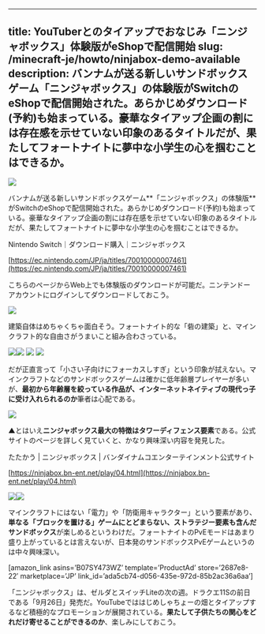 
---
title: YouTuberとのタイアップでおなじみ「ニンジャボックス」体験版がeShopで配信開始
slug: /minecraft-je/howto/ninjabox-demo-available
description: バンナムが送る新しいサンドボックスゲーム「ニンジャボックス」の体験版がSwitchのeShopで配信開始された。あらかじめダウンロード(予約)も始まっている。豪華なタイアップ企画の割には存在感を示せていない印象のあるタイトルだが、果たしてフォートナイトに夢中な小学生の心を掴むことはできるか。
---

![](https://cdn-ak.f.st-hatena.com/images/fotolife/s/sasigume/20210208/20210208120851.jpg)

バンナムが送る新しいサンドボックスゲーム**「ニンジャボックス」の体験版**がSwitchのeShopで配信開始された。あらかじめダウンロード(予約)も始まっている。豪華なタイアップ企画の割には存在感を示せていない印象のあるタイトルだが、果たしてフォートナイトに夢中な小学生の心を掴むことはできるか。

Nintendo Switch｜ダウンロード購入｜ニンジャボックス

[https://ec.nintendo.com/JP/ja/titles/70010000007461](https://ec.nintendo.com/JP/ja/titles/70010000007461)

こちらのページからWeb上でも体験版のダウンロードが可能だ。ニンテンドーアカウントにログインしてダウンロードしておこう。

![](https://cdn-ak.f.st-hatena.com/images/fotolife/s/sasigume/20210208/20210208110833.jpg)

建築自体はめちゃくちゃ面白そう。フォートナイト的な「砦の建築」と、マインクラフト的な自由さがうまいこと組み合わさっている。

![](https://cdn-ak.f.st-hatena.com/images/fotolife/s/sasigume/20210208/20210208105225.jpg)![](https://cdn-ak.f.st-hatena.com/images/fotolife/s/sasigume/20210208/20210208104521.jpg) ![](https://cdn-ak.f.st-hatena.com/images/fotolife/s/sasigume/20210208/20210208122505.jpg) ![](https://cdn-ak.f.st-hatena.com/images/fotolife/s/sasigume/20210208/20210208104014.jpg)

だが正直言って「小さい子向けにフォーカスしすぎ」という印象が拭えない。マインクラフトなどのサンドボックスゲームは確かに低年齢層プレイヤーが多いが、**最初から年齢層を絞っている作品が、インターネットネイティブの現代っ子に受け入れられるのか**筆者は心配である。

![](https://cdn-ak.f.st-hatena.com/images/fotolife/s/sasigume/20210208/20210208122734.jpg)

▲とはいえ**ニンジャボックス最大の特徴はタワーディフェンス要素**である。公式サイトのページを詳しく見ていくと、かなり興味深い内容を発見した。

たたかう | ニンジャボックス | バンダイナムコエンターテインメント公式サイト

[https://ninjabox.bn-ent.net/play/04.html](https://ninjabox.bn-ent.net/play/04.html)

![](https://cdn-ak.f.st-hatena.com/images/fotolife/s/sasigume/20210208/20210208120856.jpg)![](https://cdn-ak.f.st-hatena.com/images/fotolife/s/sasigume/20210208/20210208120902.jpg)

マインクラフトにはない「電力」や「防衛用キャラクター」という要素があり、**単なる「ブロックを置ける」ゲームにとどまらない、ストラテジー要素も含んだサンドボックス**が楽しめるというわけだ。フォートナイトのPvEモードはあまり盛り上がっているとは言えないが、日本発のサンドボックスPvEゲームというのは中々興味深い。

\[amazon\_link asins=’B07SY473WZ’ template=’ProductAd’ store=’2687e8-22′ marketplace=’JP’ link\_id=’ada5cb74-d056-435e-972d-85b2ac36a6aa’\]

「ニンジャボックス」は、ゼルダとスイッチLiteの次の週。ドラクエ11Sの前日である「9月26日」発売だ。YouTubeでははじめしゃちょーの畑とタイアップするなど積極的なプロモーションが展開されている。**果たして子供たちの関心をどれだけ寄せることができるのか**、楽しみにしておこう。
